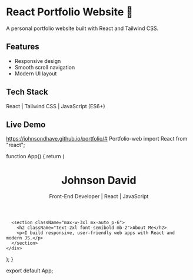 # React Portfolio Website 💼
A personal portfolio website built with React and Tailwind CSS.

## Features
- Responsive design  
- Smooth scroll navigation  
- Modern UI layout  

## Tech Stack
React | Tailwind CSS | JavaScript (ES6+)

## Live Demo
https://johnsondhave.github.io/portfolio/# Portfolio-web
import React from "react";

function App() {
  return (
    <div className="min-h-screen bg-gray-50 text-gray-800">
      <header className="text-center p-6">
        <h1 className="text-3xl font-bold">Johnson David</h1>
        <p className="text-lg">Front-End Developer | React | JavaScript</p>
      </header>

      <section className="max-w-3xl mx-auto p-6">
        <h2 className="text-2xl font-semibold mb-2">About Me</h2>
        <p>I build responsive, user-friendly web apps with React and modern JS.</p>
      </section>
    </div>
  );
}

export default App;
